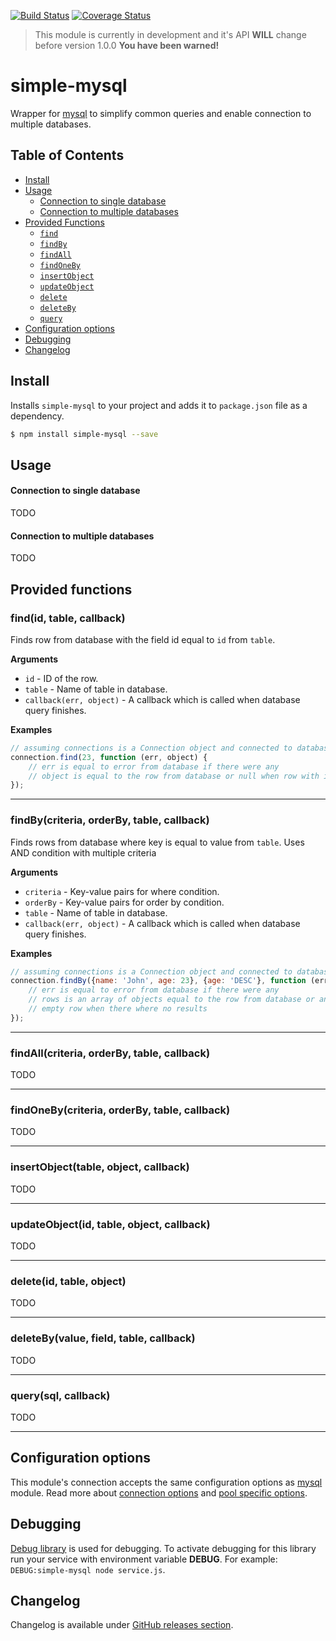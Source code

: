[![Build Status](https://travis-ci.org/Autlo/simple-mysql.svg?branch=master)](https://travis-ci.org/Autlo/simple-mysql)
[![Coverage Status](https://coveralls.io/repos/github/Autlo/simple-mysql/badge.svg?branch=master)](https://coveralls.io/github/Autlo/simple-mysql?branch=master)

> This module is currently in development and it's API **WILL** change before version 1.0.0
> **You have been warned!**

# simple-mysql
Wrapper for [mysql](https://www.npmjs.com/package/mysql) to simplify common queries and enable connection to multiple databases.

## Table of Contents

- [Install](#install)
- [Usage](#usage)
  - [Connection to single database](#connection-to-single-database)
  - [Connection to multiple databases](#connection-to-multiple-databases)
- [Provided Functions](#provided-functions)
  - [`find`](#find)
  - [`findBy`](#findBy)
  - [`findAll`](#findAll)
  - [`findOneBy`](#findOneBy)
  - [`insertObject`](#insertObject)
  - [`updateObject`](#updateObject)
  - [`delete`](#delete)
  - [`deleteBy`](#deleteBy)
  - [`query`](#query)
- [Configuration options](#configuration-options)
- [Debugging](#debugging)
- [Changelog](#changelog)

## Install

Installs `simple-mysql` to your project and adds it to `package.json` file as a dependency.


```sh
$ npm install simple-mysql --save
```

## Usage

#### Connection to single database

TODO

#### Connection to multiple databases

TODO

## Provided functions

### find(id, table, callback)

Finds row from database with the field id equal to `id` from `table`. 

**Arguments**

* `id` - ID of the row.
* `table` - Name of table in database.
* `callback(err, object)` - A callback which is called when database query finishes.

**Examples**

```js
// assuming connections is a Connection object and connected to database
connection.find(23, function (err, object) {
    // err is equal to error from database if there were any
    // object is equal to the row from database or null when row with id 23 was not found
});
```

---

### findBy(criteria, orderBy, table, callback)

Finds rows from database where key is equal to value from `table`. Uses AND condition with multiple criteria 

**Arguments**

* `criteria` - Key-value pairs for where condition.
* `orderBy` - Key-value pairs for order by condition.
* `table` - Name of table in database.
* `callback(err, object)` - A callback which is called when database query finishes.

**Examples**

```js
// assuming connections is a Connection object and connected to database
connection.findBy({name: 'John', age: 23}, {age: 'DESC'}, function (err, rows) {
    // err is equal to error from database if there were any
    // rows is an array of objects equal to the row from database or an 
    // empty row when there where no results
});
```

---

### findAll(criteria, orderBy, table, callback)

TODO

---

### findOneBy(criteria, orderBy, table, callback)

TODO

---

### insertObject(table, object, callback)

TODO

---

### updateObject(id, table, object, callback)

TODO

---

### delete(id, table, object)

TODO

---

### deleteBy(value, field, table, callback)

TODO

---

### query(sql, callback)

TODO

---

## Configuration options

This module's connection accepts the same configuration options as [mysql](https://www.npmjs.com/package/mysql) module. Read more about [connection options](https://www.npmjs.com/package/mysql#connection-options) and [pool specific options](https://www.npmjs.com/package/mysql#pool-options).

## Debugging

[Debug library](https://www.npmjs.com/package/debug) is used for debugging. To activate debugging for this library run
your service with environment variable **DEBUG**. For example: `DEBUG:simple-mysql node service.js`.

## Changelog

Changelog is available under [GitHub releases section](https://github.com/Autlo/simple-mysql/releases).
